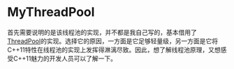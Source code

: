 # MyThreadPool
首先需要说明的是该线程池的实现，并不都是我自己写的，基本借用了[ThreadPool](https://github.com/progschj/ThreadPool)的实现。选择它的原因，一方面是它足够轻量级，另一方面是它将C++11特性在线程池的实现上发挥得淋漓尽致。因此，想了解线程池原理，又想感受C++11魅力的开发人员可以了解一下。
